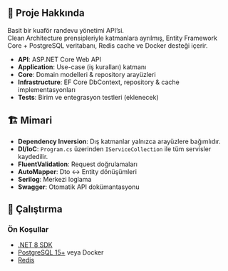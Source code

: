 ## 📖 Proje Hakkında

Basit bir kuaför randevu yönetimi API’si.  
Clean Architecture prensipleriyle katmanlara ayrılmış, Entity Framework Core + PostgreSQL veritabanı, Redis cache ve Docker desteği içerir.

- **API**: ASP.NET Core Web API  
- **Application**: Use-case (iş kuralları) katmanı  
- **Core**: Domain modelleri & repository arayüzleri  
- **Infrastructure**: EF Core DbContext, repository & cache implementasyonları  
- **Tests**: Birim ve entegrasyon testleri (eklenecek)

## 🏗️ Mimari
- **Dependency Inversion**: Dış katmanlar yalnızca arayüzlere bağımlıdır.  
- **DI/IoC**: `Program.cs` üzerinden `IServiceCollection` ile tüm servisler kaydedilir.  
- **FluentValidation**: Request doğrulamaları  
- **AutoMapper**: Dto ↔ Entity dönüşümleri  
- **Serilog**: Merkezi loglama  
- **Swagger**: Otomatik API dokümantasyonu  

## 🚀 Çalıştırma

### Ön Koşullar

- [.NET 8 SDK](https://dotnet.microsoft.com/download)  
- [PostgreSQL 15+](https://www.postgresql.org/download/) veya Docker  
- [Redis](https://redis.io/)
